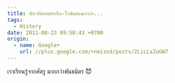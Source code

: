 ```yaml
---
title: ประวัติศาสตร์กรีก-โรมันสอนเราว่า...
tags:
  - History
date: 2011-08-23 09:58:43 +0700
origin:
  - name: Google+
    url: //plus.google.com/+neizod/posts/2LiLLxZuGW7
---
```


เราเรียนรู้จากศัตรู มากกว่าพันธมิตร 😈
